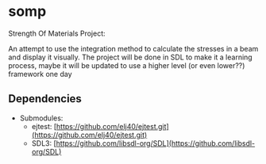 # somp
Strength Of Materials Project:

An attempt to use the integration method to calculate the
stresses in a beam and display it visually. The project will be done in SDL to
make it a learning process, maybe it will be updated to use a higher level (or
even lower??) framework one day

## Dependencies
* Submodules:
    * ejtest: [https://github.com/elj40/ejtest.git](https://github.com/elj40/ejtest.git)
    * SDL3: [https://github.com/libsdl-org/SDL](https://github.com/libsdl-org/SDL)
